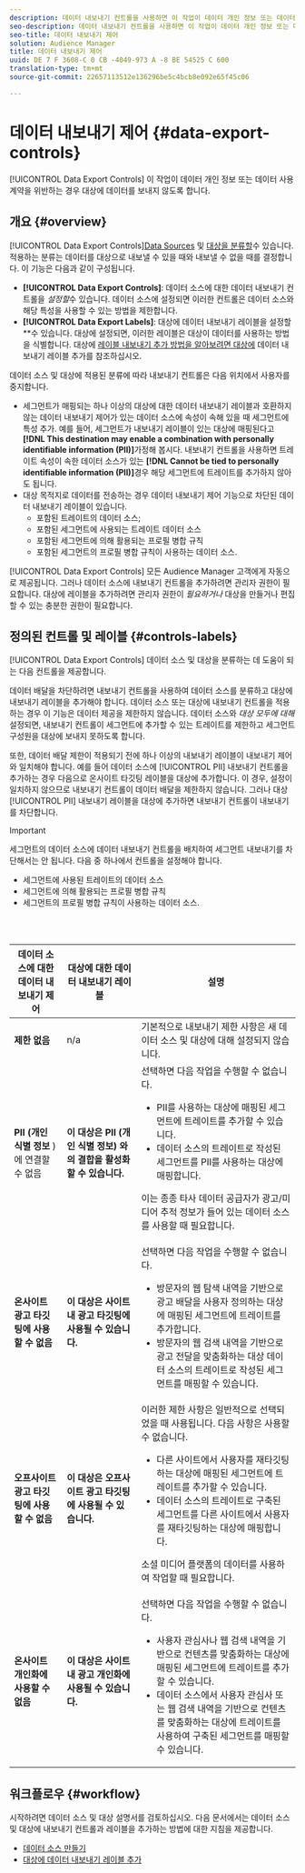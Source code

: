```yaml
---
description: 데이터 내보내기 컨트롤을 사용하면 이 작업이 데이터 개인 정보 또는 데이터 사용 계약을 위반하는 경우 대상을 대상으로 보낼 수 없습니다.
seo-description: 데이터 내보내기 컨트롤을 사용하면 이 작업이 데이터 개인 정보 또는 데이터 사용 계약을 위반하는 경우 대상을 대상으로 보낼 수 없습니다.
seo-title: 데이터 내보내기 제어
solution: Audience Manager
title: 데이터 내보내기 제어
uuid: DE 7 F 3608-C 0 CB -4049-973 A -8 BE 54525 C 600
translation-type: tm+mt
source-git-commit: 22657113512e136296be5c4bcb8e092e65f45c06

---
```



# 데이터 내보내기 제어 {#data-export-controls}

[!UICONTROL Data Export Controls] 이 작업이 데이터 개인 정보 또는 데이터 사용 계약을 위반하는 경우 대상에 데이터를 보내지 않도록 합니다.

## 개요 {#overview}

[!UICONTROL Data Export Controls][Data Sources](../features/datasources-list-and-settings.md#data-sources-list-and-settings) 및 [대상을 분류할](../features/destinations/destinations.md)수 있습니다. 적용하는 분류는 데이터를 대상으로 내보낼 수 있을 때와 내보낼 수 없을 때를 결정합니다. 이 기능은 다음과 같이 구성됩니다.

* **[!UICONTROL Data Export Controls]**: 데이터 소스에 대한 데이터 내보내기 컨트롤을 *설정할*&#x200B;수 있습니다. 데이터 소스에 설정되면 이러한 컨트롤은 데이터 소스와 해당 특성을 사용할 수 있는 방법을 제한합니다.
* **[!UICONTROL Data Export Labels]**: 대상에 데이터 내보내기 레이블을 설정할 **&#x200B;수 있습니다. 대상에 설정되면, 이러한 레이블은 대상이 데이터를 사용하는 방법을 식별합니다. 대상에 [레이블 내보내기 추가 방법을 알아보려면 대상에](/help/using/features/destinations/add-data-export-labels.md) 데이터 내보내기 레이블 추가를 참조하십시오.

데이터 소스 및 대상에 적용된 분류에 따라 내보내기 컨트롤은 다음 위치에서 사용자를 중지합니다.

* 세그먼트가 매핑되는 하나 이상의 대상에 대한 데이터 내보내기 레이블과 호환하지 않는 데이터 내보내기 제어가 있는 데이터 소스에 속성이 속해 있을 때 세그먼트에 특성 추가.
예를 들어, 세그먼트가 내보내기 레이블이 있는 대상에 매핑된다고 **[!DNL This destination may enable a combination with personally identifiable information (PII)]**&#x200B;가정해 봅시다. 내보내기 컨트롤을 사용하면 트레이트 속성이 속한 데이터 소스가 있는 **[!DNL Cannot be tied to personally identifiable information (PII)]**&#x200B;경우 해당 세그먼트에 트레이트를 추가하지 않아도 됩니다.
* 대상 목적지로 데이터를 전송하는 경우 데이터 내보내기 제어 기능으로 차단된 데이터 내보내기 레이블이 있습니다.
   * 포함된 트레이트의 데이터 소스;
   * 포함된 세그먼트에 사용되는 트레이트 데이터 소스
   * 포함된 세그먼트에 의해 활용되는 프로필 병합 규칙
   * 포함된 세그먼트의 프로필 병합 규칙이 사용하는 데이터 소스.

[!UICONTROL Data Export Controls] 모든 Audience Manager 고객에게 자동으로 제공됩니다. 그러나 데이터 소스에 내보내기 컨트롤을 추가하려면 관리자 권한이 필요합니다. 대상에 레이블을 추가하려면 관리자 권한이 *필요하거나* 대상을 만들거나 편집할 수 있는 충분한 권한이 필요합니다.

## 정의된 컨트롤 및 레이블 {#controls-labels}

[!UICONTROL Data Export Controls] 데이터 소스 및 대상을 분류하는 데 도움이 되는 다음 컨트롤을 제공합니다.

데이터 배달을 차단하려면 내보내기 컨트롤을 사용하여 데이터 소스를 분류하고 대상에 내보내기 레이블을 추가해야 합니다. 데이터 소스 또는 대상에 내보내기 컨트롤을 적용하는 경우 이 기능은 데이터 제공을 제한하지 않습니다. 데이터 소스와 *대상 모두에 대해* 설정되면, 내보내기 컨트롤이 세그먼트에 추가할 수 있는 트레이트를 제한하고 세그먼트 구성원을 대상에 보내지 못하도록 합니다.

또한, 데이터 배달 제한이 적용되기 전에 하나 이상의 내보내기 레이블이 내보내기 제어와 일치해야 합니다. 예를 들어 데이터 소스에 [!UICONTROL PII] 내보내기 컨트롤을 추가하는 경우 다음으로 온사이트 타깃팅 레이블을 대상에 추가합니다. 이 경우, 설정이 일치하지 않으므로 내보내기 컨트롤이 데이터 배달을 제한하지 않습니다. 그러나 대상 [!UICONTROL PII] 내보내기 레이블을 대상에 추가하면 내보내기 컨트롤이 내보내기를 차단합니다.

>[!IMPORTANT]
>
>세그먼트의 데이터 소스에 데이터 내보내기 컨트롤을 배치하여 세그먼트 내보내기를 차단해서는 안 됩니다. 다음 중 하나에서 컨트롤을 설정해야 합니다.
> * 세그먼트에 사용된 트레이트의 데이터 소스
> * 세그먼트에 의해 활용되는 프로필 병합 규칙
> * 세그먼트의 프로필 병합 규칙이 사용하는 데이터 소스.


<br> 

<table id="table_7D1F0270B5604A82B96A13CC49C937C0"> 
 <thead> 
  <tr> 
   <th colname="col1" class="entry"> 데이터 소스에 대한 데이터 내보내기 제어 </th> 
   <th colname="col2" class="entry"> 대상에 대한 데이터 내보내기 레이블 </th> 
   <th colname="col3" class="entry"> 설명 </th> 
  </tr> 
 </thead>
 <tbody> 
  <tr> 
   <td colname="col1"> <b><span class="uicontrol"> 제한 없음</span></b> </td> 
   <td colname="col2"> n/a </td> 
   <td colname="col3"> 기본적으로 내보내기 제한 사항은 새 데이터 소스 및 대상에 대해 설정되지 않습니다. </td> 
  </tr> 
  <tr> 
   <td colname="col1"> <b><span class="uicontrol"> PII (개인 식별 정보</span></b> ) 에 연결할 수 없음 </td> 
   <td colname="col2"> <b><span class="uicontrol"> 이 대상은 PII (개인 식별 정보) 와의 결합을 활성화할 수 있습니다.</span></b> </td> 
   <td colname="col3">선택하면 다음 작업을 수행할 수 없습니다. 
    <ul id="ul_0D5A4D0373374217A4BACDFC3BB2F79D"> 
     <li id="li_C32FC26C6E814412A1C73B840E81BB68">PII를 사용하는 대상에 매핑된 세그먼트에 트레이트를 추가할 수 있습니다. </li> 
     <li id="li_BF4FD10807AF4E109CEA22FBD3F6F9B3">데이터 소스의 트레이트로 작성된 세그먼트를 PII를 사용하는 대상에 매핑합니다. </li> 
    </ul> <p>이는 종종 타사 데이터 공급자가 광고/미디어 추적 정보가 들어 있는 데이터 소스를 사용할 때 필요합니다. </p> </td> 
  </tr> 
  <tr> 
   <td colname="col1"> <b><span class="uicontrol"> 온사이트 광고 타깃팅에 사용할 수 없음</span></b> </td> 
   <td colname="col2"> <b><span class="uicontrol"> 이 대상은 사이트 내 광고 타깃팅에 사용될 수 있습니다.</span></b> </td> 
   <td colname="col3">선택하면 다음 작업을 수행할 수 없습니다. 
    <ul id="ul_5B17972E7E0C424A833AD540DFF3CBF2"> 
     <li id="li_05810CEAC8CB4616BB2D52DDDADA84A8">방문자의 웹 탐색 내역을 기반으로 광고 배달을 사용자 정의하는 대상에 매핑된 세그먼트에 트레이트를 추가합니다. </li> 
     <li id="li_B2C3479ECEA74F49B9A2CFDDEE128DF3">방문자의 웹 검색 내역을 기반으로 광고 전달을 맞춤화하는 대상 데이터 소스의 트레이트로 작성된 세그먼트를 매핑할 수 있습니다. </li> 
    </ul> </td> 
  </tr> 
  <tr> 
   <td colname="col1"> <b><span class="uicontrol"> 오프사이트 광고 타깃팅에 사용할 수 없음</span></b> </td> 
   <td colname="col2"> <b><span class="uicontrol"> 이 대상은 오프사이트 광고 타깃팅에 사용될 수 있습니다.</span></b> </td> 
   <td colname="col3">이러한 제한 사항은 일반적으로 선택되었을 때 사용됩니다. 다음 사항은 사용할 수 없습니다. 
    <ul id="ul_B9352FF5282C481BA3A24C581217A156"> 
     <li id="li_0F89583A603D4CD8804724954CFD52C6">다른 사이트에서 사용자를 재타깃팅하는 대상에 매핑된 세그먼트에 트레이트를 추가할 수 있습니다. </li> 
     <li id="li_ABDD8BEDE9AF411695C7BDF9AE522BA7">데이터 소스의 트레이트로 구축된 세그먼트를 다른 사이트에서 사용자를 재타깃팅하는 대상에 매핑합니다. </li> 
    </ul> <p>소셜 미디어 플랫폼의 데이터를 사용하여 작업할 때 필요합니다. </p> </td> 
  </tr> 
  <tr> 
   <td colname="col1"> <b><span class="uicontrol"> 온사이트 개인화에 사용할 수 없음</span></b> </td> 
   <td colname="col2"> <b><span class="uicontrol"> 이 대상은 사이트 내 광고 개인화에 사용될 수 있습니다.</span></b> </td> 
   <td colname="col3">선택하면 다음 작업을 수행할 수 없습니다. 
    <ul id="ul_3360EB209E07402A863F0E7473B99D3F"> 
     <li id="li_88B3842B67E040EB9DC0BBEB8E5EC251">사용자 관심사나 웹 검색 내역을 기반으로 컨텐츠를 맞춤화하는 대상에 매핑된 세그먼트에 트레이트를 추가할 수 있습니다. </li> 
     <li id="li_6506254CCE6546039A3D82B60368C8B4">데이터 소스에서 사용자 관심사 또는 웹 검색 내역을 기반으로 컨텐츠를 맞춤화하는 대상에 트레이트를 사용하여 구축된 세그먼트를 매핑할 수 있습니다. </li> 
    </ul> </td> 
  </tr> 
 </tbody> 
</table>

## 워크플로우 {#workflow}

시작하려면 데이터 소스 및 대상 설명서를 검토하십시오. 다음 문서에서는 데이터 소스 및 대상에 내보내기 컨트롤과 레이블을 추가하는 방법에 대한 지침을 제공합니다.

* [데이터 소스 만들기](../features/manage-datasources.md#create-data-source)
* [대상에 데이터 내보내기 레이블 추가](../features/destinations/add-data-export-labels.md)